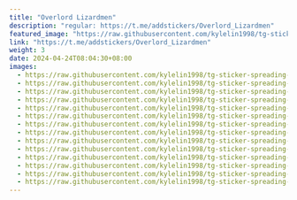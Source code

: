 ```yaml
---
title: "Overlord Lizardmen"
description: "regular: https://t.me/addstickers/Overlord_Lizardmen"
featured_image: "https://raw.githubusercontent.com/kylelin1998/tg-sticker-spreading-worldwide-images/main/img/179ece63-b123-48b9-9a8f-dfad7801ec5d.jpg"
link: "https://t.me/addstickers/Overlord_Lizardmen"
weight: 3
date: 2024-04-24T08:04:30+08:00
images:
  - https://raw.githubusercontent.com/kylelin1998/tg-sticker-spreading-worldwide-images/main/img/179ece63-b123-48b9-9a8f-dfad7801ec5d.jpg
  - https://raw.githubusercontent.com/kylelin1998/tg-sticker-spreading-worldwide-images/main/img/8ac2d24a-718c-4c16-9a2e-5b4a01bed1cb.jpg
  - https://raw.githubusercontent.com/kylelin1998/tg-sticker-spreading-worldwide-images/main/img/af5189df-ca83-4d8f-b01c-d04bbb2a5cad.jpg
  - https://raw.githubusercontent.com/kylelin1998/tg-sticker-spreading-worldwide-images/main/img/514c7687-a9dc-40b7-937c-5f224339b61c.jpg
  - https://raw.githubusercontent.com/kylelin1998/tg-sticker-spreading-worldwide-images/main/img/875e66b0-a243-4499-8887-af393f4dd668.jpg
  - https://raw.githubusercontent.com/kylelin1998/tg-sticker-spreading-worldwide-images/main/img/3ef5f6d3-9a56-4234-b666-a83a409b2c2e.jpg
  - https://raw.githubusercontent.com/kylelin1998/tg-sticker-spreading-worldwide-images/main/img/3e451109-ae8a-491b-859a-5658d1481f3c.jpg
  - https://raw.githubusercontent.com/kylelin1998/tg-sticker-spreading-worldwide-images/main/img/35e037ab-1f6c-4a51-b0ae-61169266576d.jpg
  - https://raw.githubusercontent.com/kylelin1998/tg-sticker-spreading-worldwide-images/main/img/05700b7d-92b5-41dd-a402-bfdee483c7ed.jpg
  - https://raw.githubusercontent.com/kylelin1998/tg-sticker-spreading-worldwide-images/main/img/135e6f9b-382d-4fd7-b99d-3b5badeee347.jpg
  - https://raw.githubusercontent.com/kylelin1998/tg-sticker-spreading-worldwide-images/main/img/b8905978-494d-497c-8d20-392634f981d1.jpg
  - https://raw.githubusercontent.com/kylelin1998/tg-sticker-spreading-worldwide-images/main/img/1e3ba646-eef8-4c1c-a29c-f415391e6a8c.jpg
  - https://raw.githubusercontent.com/kylelin1998/tg-sticker-spreading-worldwide-images/main/img/335f2337-422f-4bc5-8ca4-015625c3c116.jpg
  - https://raw.githubusercontent.com/kylelin1998/tg-sticker-spreading-worldwide-images/main/img/b7734dcd-cc27-4f4a-87a2-9fb50dedf190.jpg
---
```

